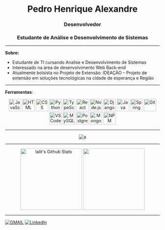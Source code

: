 <div align="center">

# Pedro Henrique Alexandre

</div>

<div align="center">

### Desenvolvedor

### Estudante de Análise e Desenvolvimento de Sistemas

</div>

---

**Sobre:**

- Estudante de TI cursando Analise e Desenvolvimento de Sistemas
- Interessado na área de desenvolvimento Web Back-end
- Atualmente bolsista no Projeto de Extensão: IDEAÇÃO – Projeto de extensão em soluções tecnológicas na cidade de esperança e Região

---

**Ferramentas**:

<div align="center">
  <img src="https://img.icons8.com/color/48/000000/javascript.png" alt="JavaScript" title="Javascript" width="40" height="40">
  <img src="https://img.icons8.com/color/48/000000/html-5.png" alt="HTML" title="HTML" width="40" height="40">
  <img src="https://img.icons8.com/color/48/000000/css3.png" alt="CSS" title="CSS" width="40" height="40">
  <img src="https://img.icons8.com/color/48/000000/python.png" alt="Python" title="Python" width="40" height="40">
  <img src="https://img.icons8.com/color/48/000000/typescript.png" alt="TypeScript" title="Typescript" width="40" height="40">
  <img src="https://img.icons8.com/color/48/000000/react-native.png" alt="React" title="React" width="40" height="40">
  <img src="https://img.icons8.com/color/48/000000/nodejs.png" alt="Node.js" title="Node.js" width="40" height="40">
  <img src="https://img.icons8.com/color/48/000000/django.png" alt="Django" title="Django" width="40" height="40">
  <img src="https://img.icons8.com/color/48/000000/java-coffee-cup-logo.png" alt="Java" title="Java" width="40" height="40">
  <img src="https://img.icons8.com/color/48/000000/spring-logo.png" alt="Spring Boot" title="Spring" width="40" height="40">
  <img src="https://img.icons8.com/color/48/000000/git.png" alt="Git" width="40" title="Git" height="40">
  <img src="https://img.icons8.com/color/48/000000/visual-studio-code-2019.png" alt="VSCode" title="VSCode" width="40" height="40">
  <img src="https://img.icons8.com/color/48/000000/mysql.png" alt="MySQL" title="MySQL" width="40" height="40">
  <img src="https://www.postgresql.org/media/img/about/press/elephant.png" alt="PostgreSQL" title="PostgreSQL" width="40" height="40">
  <img src="https://img.icons8.com/color/48/000000/mongodb.png" alt="MongoDB" title="MongoDB" width="40" height="40">
  <img src="https://img.icons8.com/color/48/000000/npm.png" alt="NPM" title="NPM" width="40" height="40">
</div>


---

<div align="center">
  
![a](https://cdn.dribbble.com/users/1292677/screenshots/6139167/avento.gif)
  
</div>

---

<div align="center">
  <img src="https://github-readme-stats.vercel.app/api?username=Pedroo722&include_all_commits=true&count_private=true&show_icons=true&line_height=19&title_color=7A7ADB&icon_color=2234AE&text_color=D3D3D3&bg_color=0,000000,130F40" alt="lalit's Github Stats" height="200">
  <img src="https://github-readme-stats.vercel.app/api/top-langs/?username=Pedroo722&layout=compact&text_color=daf7dc&bg_color=151515" height="200">
</div>

---


[![GMAIL](https://camo.githubusercontent.com/927d6b3961fa048ff7303daf291cb5869dfa25018997cf8c1373c2f6a85b1458/68747470733a2f2f696d672e736869656c64732e696f2f62616467652f2d476d61696c2d2532333333333f7374796c653d666f722d7468652d6261646765266c6f676f3d676d61696c266c6f676f436f6c6f723d7768697465)](mailto:pedrohenriquealexandre7@gmail.com)
[![Linkedln](https://camo.githubusercontent.com/878bef79905da2670eacf334d96fc8f6474ea69bf8380d5b1f4913a587d441c1/68747470733a2f2f696d672e736869656c64732e696f2f62616467652f2d4c696e6b6564496e2d2532333030373742353f7374796c653d666f722d7468652d6261646765266c6f676f3d6c696e6b6564696e266c6f676f436f6c6f723d626c61636b)](https://linkedin.com/in/pedro-henrique-alexandre-744894274/)
